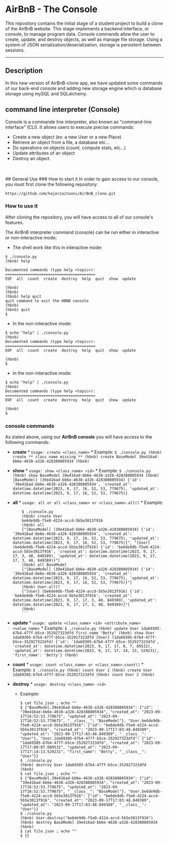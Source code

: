 # AirBnB - The Console

This repository contains the initial stage of a student project to build a clone of the AirBnB website. This stage implements a backend interface, or console, to manage program data. Console commands allow the user to create, update, and destroy objects, as well as manage file storage. Using a system of JSON serialization/deserialization, storage is persistent between sessions.

---
## Description

In this new version of AirBnB-clone app, we have updated some commands of our back-end console and adding new storage engine which is database storage using mySQL and SQLalchemy.

## command line interpreter (Console)
Console is a commande line interpreter, also known as "command-line interface" (CLI). It allows users to execute precise commands:

* Create a new object (ex: a new User or a new Place)
* Retrieve an object from a file, a database etc…
* Do operations on objects (count, compute stats, etc…)
* Update attributes of an object
* Destroy an object.
<br>
<br>
## General Use
### How to start it
In order to gain access to our console, you must first clone the following repository:

`https://github.com/hajarzaitouni/AirBnB_clone.git`

### How to use it
After cloning the repository, you will have access to all of our console's features.

The AirBnB interpreter command (console) can be run either in interactive or non-interactive mode;

* The shell work like this in interactive mode:
```
$ ./console.py
(hbnb) help

Documented commands (type help <topic>):
========================================
EOF  all  count  create  destroy  help  quit  show  update

(hbnb)
(hbnb)
(hbnb) help quit
quit command to exit the HBNB console
(hbnb)
(hbnb) quit
$
```

* In the non-interactive mode:
```
$ echo "help" | ./console.py
(hbnb)
Documented commands (type help <topic>):
========================================
EOF  all  count  create  destroy  help  quit  show  update

(hbnb)
$
```

* In the non-interactive mode:
```
$ echo "help" | ./console.py
(hbnb)
Documented commands (type help <topic>):
========================================
EOF  all  count  create  destroy  help  quit  show  update

(hbnb)
$
```

### console commands
As stated above, using our __AirBnB console__  you will have access to the following commands:

* __create__
        * `Usage: create <class_name>`
        * Example:
        ```
        $ ./console.py
        (hbnb) create
        ** class name missing **
        (hbnb) create BaseModel
        39e416ad-bb6e-4638-a326-428380805934
        (hbnb)
        ```

* __show__
        * `usage: show <class_name> <id>`
        * Example:
        ```
        $ ./console.py
        (hbnb) show BaseModel 39e416ad-bb6e-4638-a326-428380805934
        (hbnb) [BaseModel] (39e416ad-bb6e-4638-a326-428380805934) {'id': '39e416ad-bb6e-4638-a326-428380805934', 'created_at': datetime.datetime(2023, 9, 17, 16, 52, 53, 779675), 'updated_at': datetime.datetime(2023, 9, 17, 16, 52, 53, 779675)}
        ```

* __all__
        * `usage: all or all <class_name> or <class_name>.all()`
        * Example:
	```
        $ ./console.py
        (hbnb) create User
        be6de9db-f5e0-4224-accd-5b5e3013f916
        (hbnb) all
        ["[BaseModel] (39e416ad-bb6e-4638-a326-428380805934) {'id': '39e416ad-bb6e-4638-a326-428380805934', 'created_at': datetime.datetime(2023, 9, 17, 16, 52, 53, 779675), 'updated_at': datetime.datetime(2023, 9, 17, 16, 52, 53, 779675)}", "[User] (be6de9db-f5e0-4224-accd-5b5e3013f916) {'id': 'be6de9db-f5e0-4224-accd-5b5e3013f916', 'created_at': datetime.datetime(2023, 9, 17, 17, 3, 48, 849389), 'updated_at': datetime.datetime(2023, 9, 17, 17, 3, 48, 849389)}"]
        (hbnb) all BaseModel
        ["[BaseModel] (39e416ad-bb6e-4638-a326-428380805934) {'id': '39e416ad-bb6e-4638-a326-428380805934', 'created_at': datetime.datetime(2023, 9, 17, 16, 52, 53, 779675), 'updated_at': datetime.datetime(2023, 9, 17, 16, 52, 53, 779675)}"]
        (hbnb) User.all()
        ["[User] (be6de9db-f5e0-4224-accd-5b5e3013f916) {'id': 'be6de9db-f5e0-4224-accd-5b5e3013f916', 'created_at': datetime.datetime(2023, 9, 17, 17, 3, 48, 849389), 'updated_at': datetime.datetime(2023, 9, 17, 17, 3, 48, 849389)}"]
        (hbnb)
        ```

* __update__
        * `usage: update <class_name> <id> <attribute_name> <value_name>`
        * Example:
        ```
        $ ./console.py
        (hbnb) update User 1da69305-67b4-477f-b5ce-352927323dfd first_name "Betty"
        (hbnb) show User 1da69305-67b4-477f-b5ce-352927323dfd
        [User] (1da69305-67b4-477f-b5ce-352927323dfd) {'id': '1da69305-67b4-477f-b5ce-352927323dfd', 'created_at': datetime.datetime(2023, 9, 17, 17, 8, 7, 89532), 'updated_at': datetime.datetime(2023, 9, 17, 17, 14, 13, 529231), 'first_name': 'Betty'}
        (hbnb)
        ```

* __count__
        * `usage: count <class_name> or <class_name>.count()`
        * Example:
        ```
        $ ./console.py
        (hbnb) count User
        1
        (hbnb) create User
        1da69305-67b4-477f-b5ce-352927323dfd
        (hbnb) count User
        2
        (hbnb)
        ```

* __destroy__
        * `usage: destroy <class_name> <id>`
	* Example:
        ```
        $ cat file.json ; echo ""
        $ {"BaseModel.39e416ad-bb6e-4638-a326-428380805934": {"id": "39e416ad-bb6e-4638-a326-428380805934", "created_at": "2023-09-17T16:52:53.779675", "updated_at": "2023-09-17T16:52:53.779675", "__class__": "BaseModel"}, "User.be6de9db-f5e0-4224-accd-5b5e3013f916": {"id": "be6de9db-f5e0-4224-accd-5b5e3013f916", "created_at": "2023-09-17T17:03:48.849389", "updated_at": "2023-09-17T17:03:48.849389", "__class__": "User"}, "User.1da69305-67b4-477f-b5ce-352927323dfd": {"id": "1da69305-67b4-477f-b5ce-352927323dfd", "created_at": "2023-09-17T17:08:07.089532", "updated_at": "2023-09-17T17:14:13.529231", "first_name": "Betty", "__class__": "User"}}
        $ ./console.py
        (hbnb) destroy User 1da69305-67b4-477f-b5ce-352927323dfd
        (hbnb)
        $ cat file.json ; echo ""
        $ {"BaseModel.39e416ad-bb6e-4638-a326-428380805934": {"id": "39e416ad-bb6e-4638-a326-428380805934", "created_at": "2023-09-17T16:52:53.779675", "updated_at": "2023-09-17T16:52:53.779675", "__class__": "BaseModel"}, "User.be6de9db-f5e0-4224-accd-5b5e3013f916": {"id": "be6de9db-f5e0-4224-accd-5b5e3013f916", "created_at": "2023-09-17T17:03:48.849389", "updated_at": "2023-09-17T17:03:48.849389", "__class__": "User"}}
        $ ./console.py
        (hbnb) User.destroy("be6de9db-f5e0-4224-accd-5b5e3013f916")
        (hbnb) destroy BaseModel 39e416ad-bb6e-4638-a326-428380805934
        (hbnb)
        $ cat file.json ; echo ""
        $ {}
        ```	
